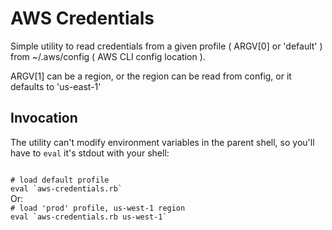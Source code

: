 # AWS Credentials

Simple utility to read credentials from a given profile ( ARGV[0] or 'default' ) from ~/.aws/config ( AWS CLI config location ).  

ARGV[1] can be a region, or the region can be read from config, or it defaults to 'us-east-1'

## Invocation 

The utility can't modify environment variables in the parent shell, so you'll have to `eval` it's stdout with your shell:

<code>
# load default profile
eval `aws-credentials.rb`
</code>
Or:
<code>
# load 'prod' profile, us-west-1 region
eval `aws-credentials.rb us-west-1`
</code>

